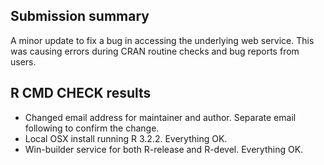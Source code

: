 ## Submission summary

A minor update to fix a bug in accessing the underlying web service.  This was causing errors during CRAN routine checks and bug reports from users.

## R CMD CHECK results

- Changed email address for maintainer and author.  Separate email
  following to confirm the change.
- Local OSX install running R 3.2.2. Everything OK.
- Win-builder service for both R-release and R-devel.  Everything OK.
